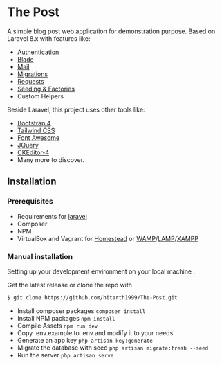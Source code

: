 # The Post

A simple blog post web application for demonstration purpose. Based on Laravel 8.x with features like:
- [Authentication](https://laravel.com/docs/8.x/authentication)
- [Blade](https://laravel.com/docs/8.x/blade)
- [Mail](https://laravel.com/docs/8.x/mail)
- [Migrations](https://laravel.com/docs/8.x/migrations)
- [Requests](https://laravel.com/docs/8.x/validation#form-request-validation)
- [Seeding & Factories](https://laravel.com/docs/8.x/seeding)
- Custom Helpers

Beside Laravel, this project uses other tools like:
- [Bootstrap 4](https://getbootstrap.com/)
- [Tailwind CSS](https://tailwindcss.com/)
- [Font Awesome](http://fontawesome.io/)
- [JQuery](https://jquery.com/)
- [CKEditor-4](https://ckeditor.com/ckeditor-4/)
- Many more to discover.

## Installation
### Prerequisites
-   Requirements for [laravel](https://laravel.com/docs)
-   Composer
-   NPM
- VirtualBox and Vagrant for [Homestead](https://laravel.com/docs/8.x/homestead) or [WAMP](https://www.wampserver.com/en/)/[LAMP](https://bitnami.com/stack/lamp/installer)/[XAMPP](https://www.apachefriends.org/download.html)

### Manual installation
Setting up your development environment on your local machine :

Get the latest release or clone the repo with
```sh
$ git clone https://github.com/hitarth1999/The-Post.git
```
-   Install composer packages `composer install `
-   Install NPM packages `npm install`
-   Compile Assets `npm run dev`
-   Copy .env.example to .env and modify it to your needs
-   Generate an app key `php artisan key:generate`
-   Migrate the database with seed `php artisan migrate:fresh --seed`
-   Run the server `php artisan serve`